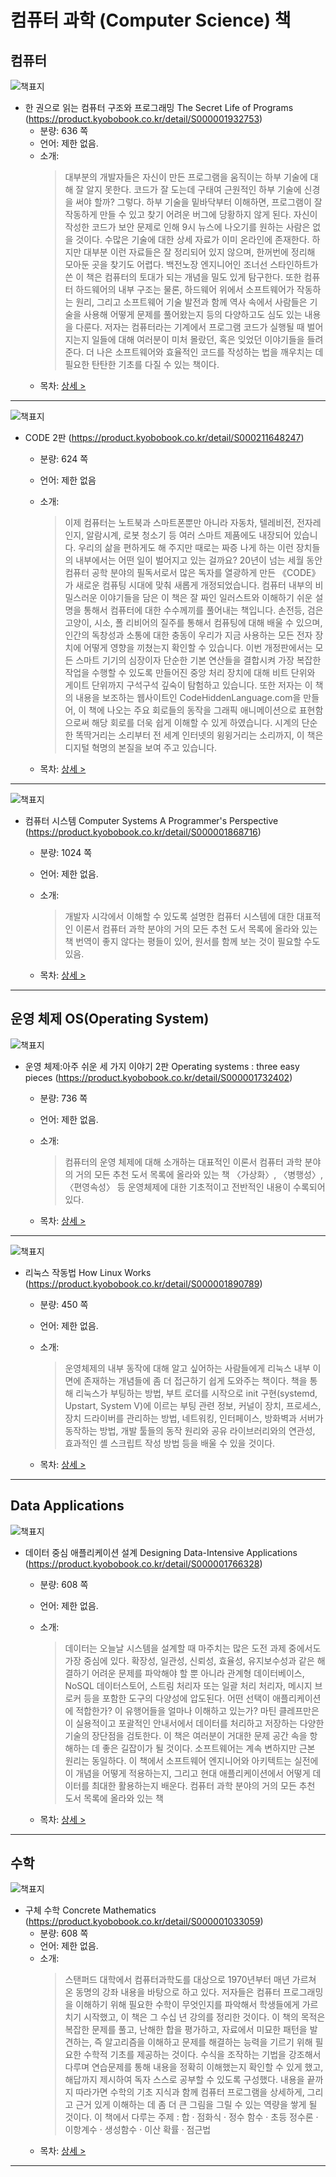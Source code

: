 # 컴퓨터 과학 (Computer Science) 책

## 컴퓨터


![책표지](https://contents.kyobobook.co.kr/sih/fit-in/458x0/pdt/9791189909284.jpg)
- 한 권으로 읽는 컴퓨터 구조와 프로그래밍 The Secret Life of Programs (https://product.kyobobook.co.kr/detail/S000001932753)
  + 분량: 636 쪽
  + 언어: 제한 없음.
  + 소개:
    > 대부분의 개발자들은 자신이 만든 프로그램을 움직이는 하부 기술에 대해 잘 알지 못한다. 코드가 잘 도는데 구태여 근원적인 하부 기술에 신경을 써야 할까? 그렇다. 하부 기술을 밑바닥부터 이해하면, 프로그램이 잘 작동하게 만들 수 있고 찾기 어려운 버그에 당황하지 않게 된다. 자신이 작성한 코드가 보안 문제로 인해 9시 뉴스에 나오기를 원하는 사람은 없을 것이다.
    > 수많은 기술에 대한 상세 자료가 이미 온라인에 존재한다. 하지만 대부분 이런 자료들은 잘 정리되어 있지 않으며, 한꺼번에 정리해 모아둔 곳을 찾기도 어렵다.
    > 백전노장 엔지니어인 조너선 스타인하트가 쓴 이 책은 컴퓨터의 토대가 되는 개념을 밀도 있게 탐구한다. 또한 컴퓨터 하드웨어의 내부 구조는 물론, 하드웨어 위에서 소프트웨어가 작동하는 원리, 그리고 소프트웨어 기술 발전과 함께 역사 속에서 사람들은 기술을 사용해 어떻게 문제를 풀어왔는지 등의 다양하고도 심도 있는 내용을 다룬다.
    > 저자는 컴퓨터라는 기계에서 프로그램 코드가 실행될 때 벌어지는지 일들에 대해 여러분이 미처 몰랐던, 혹은 잊었던 이야기들을 들려준다. 더 나은 소프트웨어와 효율적인 코드를 작성하는 법을 깨우치는 데 필요한 탄탄한 기초를 다질 수 있는 책이다.
    > 
  + 목차: [상세 >](./toc/S000001932753.md)
  
---

![책표지](https://contents.kyobobook.co.kr/sih/fit-in/458x0/pdt/9788966264285.jpg)
- CODE 2판 (https://product.kyobobook.co.kr/detail/S000211648247)
  + 분량:  624 쪽
  + 언어: 제한 없음
  + 소개:
    > 이제 컴퓨터는 노트북과 스마트폰뿐만 아니라 자동차, 텔레비전, 전자레인지, 알람시계, 로봇 청소기 등 여러 스마트 제품에도 내장되어 있습니다. 우리의 삶을 편하게도 해 주지만 때로는 짜증 나게 하는 이런 장치들의 내부에서는 어떤 일이 벌어지고 있는 걸까요?
    > 20년이 넘는 세월 동안 컴퓨터 공학 분야의 필독서로서 많은 독자를 열광하게 만든 《CODE》가 새로운 컴퓨팅 시대에 맞춰 새롭게 개정되었습니다. 컴퓨터 내부의 비밀스러운 이야기들을 담은 이 책은 잘 짜인 일러스트와 이해하기 쉬운 설명을 통해서 컴퓨터에 대한 수수께끼를 풀어내는 책입니다. 손전등, 검은 고양이, 시소, 폴 리비어의 질주를 통해서 컴퓨팅에 대해 배울 수 있으며, 인간의 독창성과 소통에 대한 충동이 우리가 지금 사용하는 모든 전자 장치에 어떻게 영향을 끼쳤는지 확인할 수 있습니다.
    > 이번 개정판에서는 모든 스마트 기기의 심장이자 단순한 기본 연산들을 결합시켜 가장 복잡한 작업을 수행할 수 있도록 만들어진 중앙 처리 장치에 대해 비트 단위와 게이트 단위까지 구석구석 깊숙이 탐험하고 있습니다. 또한 저자는 이 책의 내용을 보조하는 웹사이트인 CodeHiddenLanguage.com을 만들어, 이 책에 나오는 주요 회로들의 동작을 그래픽 애니메이션으로 표현함으로써 해당 회로를 더욱 쉽게 이해할 수 있게 하였습니다. 시계의 단순한 똑딱거리는 소리부터 전 세계 인터넷의 윙윙거리는 소리까지, 이 책은 디지털 혁명의 본질을 보여 주고 있습니다.
  
  + 목차: [상세 >](./toc/S000211648247.md)
---

![책표지](https://contents.kyobobook.co.kr/sih/fit-in/458x0/pdt/9791185475219.jpg)
- 컴퓨터 시스템 Computer Systems A Programmer's Perspective (https://product.kyobobook.co.kr/detail/S000001868716)
  + 분량: 1024 쪽
  + 언어: 제한 없음.
  + 소개:
    > 개발자 시각에서 이해할 수 있도록 설명한 컴퓨터 시스템에 대한 대표적인 이론서
    > 컴퓨터 과학 분야의 거의 모든 추천 도서 목록에 올라와 있는 책
    > 번역이 좋지 않다는 평들이 있어, 원서를 함께 보는 것이 필요할 수도 있음.

    
  + 목차: [상세 >](./toc/S000001868716.md)
---

## 운영 체제 OS(Operating System)

![책표지](https://contents.kyobobook.co.kr/sih/fit-in/458x0/pdt/9791156007937.jpg)
- 운영 체제:아주 쉬운 세 가지 이야기 2판 Operating systems : three easy pieces (https://product.kyobobook.co.kr/detail/S000001732402)
  + 분량: 736 쪽
  + 언어: 제한 없음.
  + 소개:
    > 컴퓨터의 운영 체제에 대해 소개하는 대표적인 이론서
    > 컴퓨터 과학 분야의 거의 모든 추천 도서 목록에 올라와 있는 책
    > 〈가상화〉, 〈병행성〉, 〈편영속성〉 등 운영체제에 대한 기초적이고 전반적인 내용이 수록되어 있다.

    
  + 목차: [상세 >](./toc/S000001732402.md)
---

![책표지](https://contents.kyobobook.co.kr/sih/fit-in/458x0/pdt/9791186697054.jpg)
- 리눅스 작동법 How Linux Works (https://product.kyobobook.co.kr/detail/S000001890789)
  + 분량: 450 쪽
  + 언어: 제한 없음.
  + 소개:
    > 운영체제의 내부 동작에 대해 알고 싶어하는 사람들에게 리눅스 내부 이면에 존재하는 개념들에 좀 더 접근하기 쉽게 도와주는 책이다.
    > 책을 통해 리눅스가 부팅하는 방법, 부트 로더를 시작으로 init 구현(systemd, Upstart, System V)에 이르는 부팅 관련 정보, 커널이 장치, 프로세스, 장치 드라이버를 관리하는 방법, 네트워킹, 인터페이스, 방화벽과 서버가 동작하는 방법, 개발 툴들의 동작 원리와 공유 라이브러리와의 연관성, 효과적인 셸 스크립트 작성 방법 등을 배울 수 있을 것이다.
    
    
  + 목차: [상세 >](./toc/S000001890789.md)
  
---


## Data Applications
 
![책표지](https://contents.kyobobook.co.kr/sih/fit-in/458x0/pdt/9791158390983.jpg)
- 데이터 중심 애플리케이션 설계 Designing Data-Intensive Applications (https://product.kyobobook.co.kr/detail/S000001766328)
  + 분량: 608 쪽
  + 언어: 제한 없음.
  + 소개:
    > 데이터는 오늘날 시스템을 설계할 때 마주치는 많은 도전 과제 중에서도 가장 중심에 있다. 확장성, 일관성, 신뢰성, 효율성, 유지보수성과 같은 해결하기 어려운 문제를 파악해야 할 뿐 아니라 관계형 데이터베이스, NoSQL 데이터스토어, 스트림 처리자 또는 일괄 처리 처리자, 메시지 브로커 등을 포함한 도구의 다양성에 압도된다. 어떤 선택이 애플리케이션에 적합한가? 이 유행어들을 얼마나 이해하고 있는가?
    > 마틴 클레프만은 이 실용적이고 포괄적인 안내서에서 데이터를 처리하고 저장하는 다양한 기술의 장단점을 검토한다. 이 책은 여러분이 거대한 문제 공간 속을 항해하는 데 좋은 길잡이가 될 것이다. 소프트웨어는 계속 변하지만 근본 원리는 동일하다. 이 책에서 소프트웨어 엔지니어와 아키텍트는 실전에 이 개념을 어떻게 적용하는지, 그리고 현대 애플리케이션에서 어떻게 데이터를 최대한 활용하는지 배운다.
    > 컴퓨터 과학 분야의 거의 모든 추천 도서 목록에 올라와 있는 책

    
  + 목차: [상세 >](./toc/S000001766328.md)
---

## 수학

![책표지](https://contents.kyobobook.co.kr/sih/fit-in/458x0/pdt/9788966262205.jpg)
- 구체 수학 Concrete Mathematics (https://product.kyobobook.co.kr/detail/S000001033059)
  + 분량: 608 쪽
  + 언어: 제한 없음.
  + 소개:
    > 스탠퍼드 대학에서 컴퓨터과학도를 대상으로 1970년부터 매년 가르쳐 온 동명의 강좌 내용을 바탕으로 하고 있다. 저자들은 컴퓨터 프로그래밍을 이해하기 위해 필요한 수학이 무엇인지를 파악해서 학생들에게 가르치기 시작했고, 이 책은 그 수십 년 강의를 정리한 것이다.
    > 이 책의 목적은 복잡한 문제를 풀고, 난해한 합을 평가하고, 자료에서 미묘한 패턴을 발견하는, 즉 알고리즘을 이해하고 문제를 해결하는 능력을 기르기 위해 필요한 수학적 기초를 제공하는 것이다. 수식을 조작하는 기법을 강조해서 다루며 연습문제를 통해 내용을 정확히 이해했는지 확인할 수 있게 했고, 해답까지 제시하여 독자 스스로 공부할 수 있도록 구성했다. 내용을 끝까지 따라가면 수학의 기초 지식과 함께 컴퓨터 프로그램을 상세하게, 그리고 근거 있게 이해하는 데 좀 더 큰 그림을 그릴 수 있는 역량을 쌓게 될 것이다.
    > 이 책에서 다루는 주제 : 합 · 점화식 · 정수 함수 · 초등 정수론 · 이항계수 · 생성함수 · 이산 확률 · 점근법   
  + 목차: [상세 >](./toc/S000001033059.md)
---
